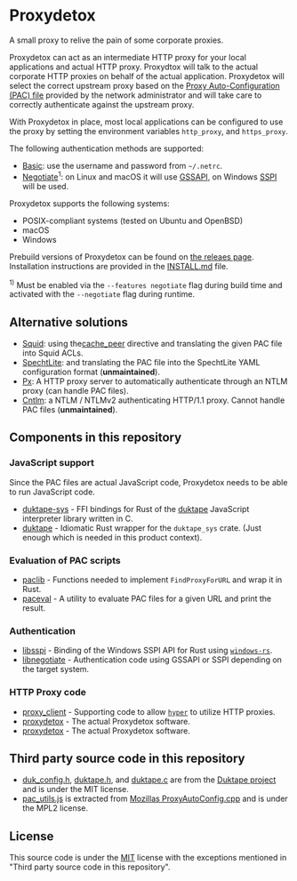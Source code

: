 Proxydetox
==========

A small proxy to relive the pain of some corporate proxies.

Proxydetox can act as an intermediate HTTP proxy for your local applications
and actual HTTP proxy. Proxydtox will talk to the actual corporate HTTP
proxies on behalf of the actual application. Proxydetox will select the correct
upstream proxy based on the [Proxy Auto-Configuration (PAC) file][mdnpac]
provided by the network administrator and will take care to correctly
authenticate against the upstream proxy.

With Proxydetox in place, most local applications can be configured to use the
proxy by setting the environment variables `http_proxy`, and `https_proxy`.

The following authentication methods are supported:

- [Basic][basic]: use the username and password from `~/.netrc`.
- [Negotiate][negotiate]<sup>1</sup>: on Linux and macOS it will use [GSSAPI][gssapi],
  on Windows [SSPI][sspi] will be used.

Proxydetox supports the following systems:

- POSIX-compliant systems (tested on Ubuntu and OpenBSD)
- macOS
- Windows

Prebuild versions of Proxydetox can be found on [the releaes page][releases].
Installation instructions are provided in the [INSTALL.md](./INSTALL.md) file.

<sup>1)</sup> Must be enabled via the `--features negotiate` flag during build
time and activated with the `--negotiate` flag during runtime.

[mdnpac]: https://developer.mozilla.org/en-US/docs/Web/HTTP/Proxy_servers_and_tunneling/Proxy_Auto-Configuration_(PAC)_file "Proxy Auto-Configuration (PAC) file"
[basic]: https://developer.mozilla.org/en-US/docs/Web/HTTP/Authentication#basic_authentication_scheme "Basic authentication scheme"
[negotiate]: https://www.rfc-editor.org/rfc/rfc4559.html#section-4 "HTTP Negotiate Authentication Scheme"
[sspi]: https://docs.microsoft.com/en-us/windows/win32/rpc/security-support-provider-interface-sspi- "Security Support Provider Interface (SSPI)"
[gssapi]: https://web.mit.edu/kerberos/krb5-devel/doc/appdev/gssapi.html "Generic Security Services API (GSSAPI)"
[releases]: https://github.com/kiron1/proxydetox/releases "Proxydetox releases"

Alternative solutions
---------------------

- [Squid][squid]: using the[cache_peer][cache_peer] directive and translating the given PAC file into Squid ACLs.
- [SpechtLite][specht]: and translating the PAC file into the SpechtLite YAML configuration format (**unmaintained**).
- [Px][px]: A HTTP proxy server to automatically authenticate through an NTLM proxy (can handle PAC files).
- [Cntlm][cntlm]: a NTLM / NTLMv2 authenticating HTTP/1.1 proxy. Cannot handle PAC files (**unmaintained**).

[squid]: http://www.squid-cache.org "A caching proxy for the Web"
[cache_peer]: http://www.squid-cache.org/Doc/config/cache_peer/ "Squid configuration directive cache_peer"
[specht]: https://github.com/zhuhaow/SpechtLite "A rule-based proxy for macOS"
[px]: https://github.com/genotrance/px "Px"
[cntlm]: http://cntlm.sf.net/ "Cntlm Authentication Proxy"

Components in this repository
-----------------------------

### JavaScript support

Since the PAC files are actual JavaScript code, Proxydetox needs to be able to run JavaScript code.

- [duktape-sys](./duktape-sys/) - FFI bindings for Rust of the [duktape](https://duktape.org)
  JavaScript interpreter library written in C.
- [duktape](./duktape/) - Idiomatic Rust wrapper for the `duktape_sys` crate.
  (Just enough which is needed in this product context).

### Evaluation of PAC scripts

- [paclib](./paclib/) - Functions needed to implement `FindProxyForURL` and wrap it in Rust.
- [paceval](./paceval/) - A utility to evaluate PAC files for a given URL and print the result.

### Authentication

- [libsspi](./libsspi/) - Binding of the Windows SSPI API for Rust using [`windows-rs`][windows-rs].
- [libnegotiate](./libnegotiate/) - Authentication code using GSSAPI or SSPI depending on the target system.

### HTTP Proxy code

- [proxy_client](./proxy_client/) - Supporting code to allow [`hyper`][hyper] to utilize HTTP proxies.
- [proxydetox](./proxydetox/) - The actual Proxydetox software.
- [proxydetox](./proxydetox/) - The actual Proxydetox software.

[windows-rs]: https://github.com/microsoft/windows-rs "Rust for the Windows SDK"
[hyper]: https://github.com/hyperium/hyper "A fast and correct HTTP implementation for Rust"

Third party source code in this repository
------------------------------------------

- [duk_config.h](duktape-sys/src/duk_config.h),
  [duktape.h](duktape-sys/src/duktape.h), and
  [duktape.c](duktape-sys/src/duktape.c) are from the
  [Duktape project](https://duktape.org) and is under the MIT license.
- [pac_utils.js](paclib/src/pac_utils.js) is extracted from
  [Mozillas ProxyAutoConfig.cpp](https://dxr.mozilla.org/mozilla-central/source/netwerk/base/ProxyAutoConfig.cpp)
  and is under the MPL2 license.

License
-------

This source code is under the [MIT](https://opensource.org/licenses/MIT)
license with the exceptions mentioned in "Third party source code in
this repository".
